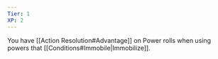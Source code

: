 ```yaml
---
Tier: 1
XP: 2
---
```

You have [[Action Resolution#Advantage]] on Power rolls when using powers that [[Conditions#Immobile|Immobilize]].
